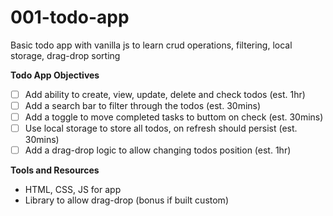 # 001-todo-app

Basic todo app with vanilla js to learn crud operations, filtering, local storage, drag-drop sorting

**Todo App Objectives**

- [ ] Add ability to create, view, update, delete and check todos (est. 1hr)
- [ ] Add a search bar to filter through the todos (est. 30mins)
- [ ] Add a toggle to move completed tasks to buttom on check (est. 30mins)
- [ ] Use local storage to store all todos, on refresh should persist (est. 30mins)
- [ ] Add a drag-drop logic to allow changing todos position (est. 1hr)

**Tools and Resources**

- HTML, CSS, JS for app
- Library to allow drag-drop (bonus if built custom)
